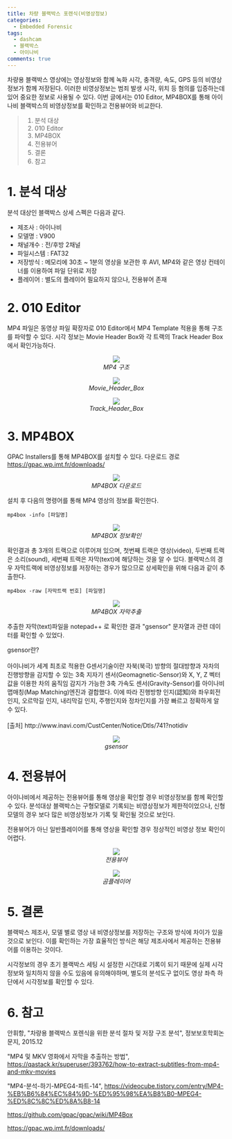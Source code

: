 ```yaml
---
title: 차량 블랙박스 포렌식(비영상정보)
categories:
  - Embedded Forensic
tags:
  - dashcam
  - 블랙박스
  - 아이나비
comments: true
---
```


차량용 블랙박스 영상에는 영상정보와 함께 녹화 시각, 충격량, 속도, GPS 등의 비영상정보가 함께 저장된다.
이러한 비영상정보는 범죄 발생 시각, 위치 등 혐의를 입증하는데 있어 중요한 정보로 사용될 수 있다.
이번 글에서는 010 Editor, MP4BOX를 통해 아이나비 블랙박스의 비영상정보를 확인하고 전용뷰어와 비교한다.

> 1. 분석 대상
> 2. 010 Editor
> 3. MP4BOX
> 4. 전용뷰어
> 5. 결론
> 6. 참고

# 1. 분석 대상

분석 대상인 블랙박스 상세 스펙은 다음과 같다.

- 제조사 : 아이나비
- 모델명 : V900
- 채널개수 : 전/후방 2채널
- 파일시스템 : FAT32
- 저장방식 : 메모리에 30초 ~ 1분의 영상을 보관한 후 AVI, MP4와 같은 영상 컨테이너를 이용하여 파일 단위로 저장
- 플레이어 : 별도의 플레이어 필요하지 않으나, 전용뷰어 존재

# 2. 010 Editor

MP4 파일은 동영상 파일 확장자로 010 Editor에서 MP4 Template 적용을 통해 구조를 파악할 수 있다.
시각 정보는 Movie Header Box와 각 트랙의 Track Header Box에서 확인가능하다.

<center><p><img src="/assets/2020-05-20-post-dashcam_forensic/1. MP4 구조.jpg">
<br><em>MP4 구조</em></p></center>

<center><p><img src="/assets/2020-05-20-post-dashcam_forensic/2. Movie_Header_Box.jpg">
<br><em>Movie_Header_Box</em></p></center>

<center><p><img src="/assets/2020-05-20-post-dashcam_forensic/3. Track_Header_Box.jpg">
<br><em>Track_Header_Box</em></p></center>

# 3. MP4BOX

GPAC Installers를 통해 MP4BOX를 설치할 수 있다. 다운로드 경로 <https://gpac.wp.imt.fr/downloads/>

<center><p><img src="/assets/2020-05-20-post-dashcam_forensic/9. MP4BOX 다운로드.jpg">
<br><em>MP4BOX 다운로드</em></p></center>

설치 후 다음의 명령어를 통해 MP4 영상의 정보를 확인한다.

```
mp4box -info [파일명]
```

<center><p><img src="/assets/2020-05-20-post-dashcam_forensic/4. MP4B0X 정보확인.jpg">
<br><em>MP4BOX 정보확인</em></p></center>

확인결과 총 3개의 트랙으로 이루어져 있으며, 첫번째 트랙은 영상(video), 두번째 트랙은 소리(sound), 세번째 트랙은 자막(text)에 해당하는 것을 알 수 있다.
블랙박스의 경우 자막트랙에 비영상정보를 저장하는 경우가 많으므로 상세확인을 위해 다음과 같이 추출한다.

```
mp4box -raw [자막트랙 번호] [파일명]
```

<center><p><img src="/assets/2020-05-20-post-dashcam_forensic/5. MP4B0X 자막추출.jpg">
<br><em>MP4BOX 자막추출</em></p></center>

추출한 자막(text)파일을 notepad++ 로 확인한 결과 "gsensor" 문자열과 관련 데이터를 확인할 수 있었다.

<div class="notice">
gsensor란?
<br><br>
아이나비가 세계 최초로 적용한 G센서기술이란 자북(북극) 방향의 절대방향과 자차의 진행방향을 감지할 수 있는 3축 지자기 센서(Geomagnetic-Sensor)와 X, Y, Z 벡터 값을 이용한 차의 움직임 감지가 가능한 3축 가속도 센서(Gravity-Sensor)를 아이나비 맵매칭(Map Matching)엔진과 결합했다. 이에 따라 진행방향 인지(認知)와 좌우회전 인지, 오르막길 인지, 내리막길 인지, 주행인지와 정차인지를 가장 빠르고 정확하게 알 수 있다.
<br><br>
[출처] http://www.inavi.com/CustCenter/Notice/Dtls/741?notidiv
</div>

<center><p><img src="/assets/2020-05-20-post-dashcam_forensic/6. MP4BOX gsensor.jpg">
<br><em>gsensor</em></p></center>


# 4. 전용뷰어

아이나비에서 제공하는 전용뷰어를 통해 영상을 확인할 경우 비영상정보를 함께 확인할 수 있다.
분석대상 블랙박스는 구형모델로 기록되는 비영상정보가 제한적이었으나, 신형모델의 경우 보다 많은 비영상정보가 기록 및 확인될 것으로 보인다.

전용뷰어가 아닌 일반플레이어를 통해 영상을 확인할 경우 정상적인 비영상 정보 확인이 어렵다.

<center><p><img src="/assets/2020-05-20-post-dashcam_forensic/7. 전용뷰어.jpg">
<br><em>전용뷰어</em></p></center>

<center><p><img src="/assets/2020-05-20-post-dashcam_forensic/8. 곰플레이어.jpg">
<br><em>곰플레이어</em></p></center>


# 5. 결론

블랙박스 제조사, 모델 별로 영상 내 비영상정보를 저장하는 구조와 방식에 차이가 있을 것으로 보인다.
이를 확인하는 가장 효율적인 방식은 해당 제조사에서 제공하는 전용뷰어를 이용하는 것이다.

시각정보의 경우 초기 블랙박스 세팅 시 설정한 시간대로 기록이 되기 때문에 실제 시각 정보와 일치하지 않을 수도 있음에 유의해야하며,
별도의 분석도구 없이도 영상 좌측 하단에서 시각정보를 확인할 수 있다.


# 6. 참고

안휘항, "차량용 블랙박스 포렌식을 위한 분석 절차 및 저장 구조 분석", 정보보호학회논문지, 2015.12

"MP4 및 MKV 영화에서 자막을 추출하는 방법", <https://qastack.kr/superuser/393762/how-to-extract-subtitles-from-mp4-and-mkv-movies>

"MP4-분석-하기-MPEG4-파트-14", <https://videocube.tistory.com/entry/MP4-%EB%B6%84%EC%84%9D-%ED%95%98%EA%B8%B0-MPEG4-%ED%8C%8C%ED%8A%B8-14>

<https://github.com/gpac/gpac/wiki/MP4Box>

<https://gpac.wp.imt.fr/downloads/>
